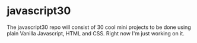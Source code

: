 # javascript30
The javascript30 repo will consist of 30 cool mini projects to be done using plain Vanilla Javascript, HTML and CSS.
Right now I'm just working on it.
